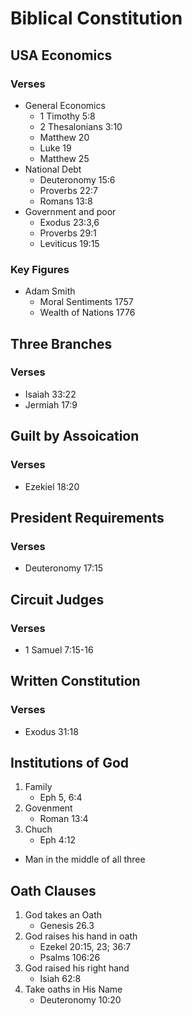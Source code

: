 # Biblical Constitution

## USA Economics

### Verses
* General Economics
	* 1 Timothy 5:8
	* 2 Thesalonians 3:10
	* Matthew 20
	* Luke 19
	* Matthew 25
* National Debt
	* Deuteronomy 15:6
	* Proverbs 22:7
	* Romans 13:8
* Government and poor
	* Exodus 23:3,6
	* Proverbs 29:1
	* Leviticus 19:15

### Key Figures
* Adam Smith
	* Moral Sentiments 1757
	* Wealth of Nations 1776

## Three Branches

### Verses
* Isaiah 33:22
* Jermiah 17:9

## Guilt by Assoication

### Verses
* Ezekiel 18:20

## President Requirements

### Verses
* Deuteronomy 17:15

## Circuit Judges

### Verses
* 1 Samuel 7:15-16

## Written Constitution

### Verses
* Exodus 31:18

## Institutions of God
1. Family
	* Eph 5, 6:4
2. Govenment
	* Roman 13:4
3. Chuch
    * Eph 4:12

* Man in the middle of all three

## Oath Clauses

1. God takes an Oath
	* Genesis 26.3
2. God raises his hand in oath
	* Ezekel 20:15, 23; 36:7
	* Psalms 106:26
3. God raised his right hand
	* Isiah 62:8
4. Take oaths in His Name
	* Deuteronomy 10:20